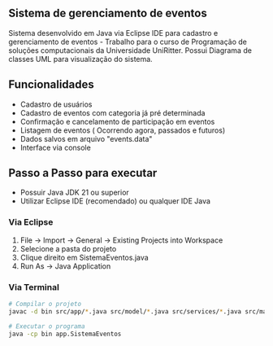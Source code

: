 ## Sistema de gerenciamento de eventos

Sistema desenvolvido em Java via Eclipse IDE para cadastro e gerenciamento de eventos - Trabalho para o curso de Programação de soluções computacionais da Universidade UniRitter.
Possui Diagrama de classes UML para visualização do sistema.

## Funcionalidades

- Cadastro de usuários 
- Cadastro de eventos com categoria já pré determinada
- Confirmação e cancelamento de participação em eventos
- Listagem de eventos ( Ocorrendo agora, passados e futuros)
- Dados salvos em arquivo "events.data"
- Interface via console

## Passo a Passo para executar
- Possuir Java JDK 21 ou superior
- Utilizar Eclipse IDE (recomendado) ou qualquer IDE Java

### Via Eclipse 
1. File → Import → General → Existing Projects into Workspace
2. Selecione a pasta do projeto
3. Clique direito em SistemaEventos.java
4. Run As → Java Application

### Via Terminal
```bash
# Compilar o projeto
javac -d bin src/app/*.java src/model/*.java src/services/*.java src/manager/*.java

# Executar o programa
java -cp bin app.SistemaEventos
